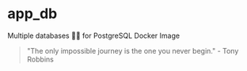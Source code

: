 # app_db

Multiple databases 🐳🐳 for PostgreSQL Docker Image


<!-- INSPIRATIONAL_QUOTE_START -->
> "The only impossible journey is the one you never begin." - Tony Robbins
<!-- INSPIRATIONAL_QUOTE_END -->
